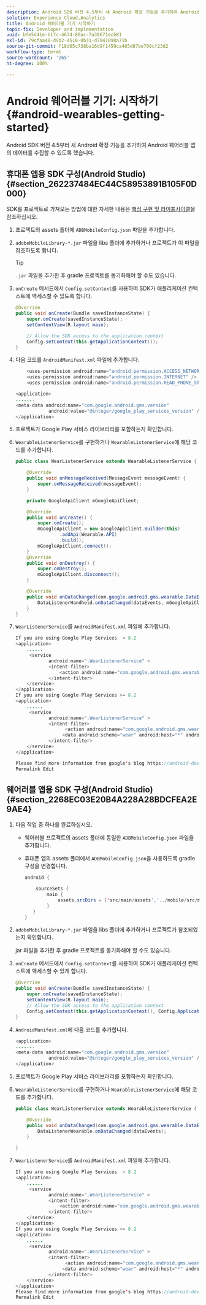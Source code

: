 ```yaml
---
description: Android SDK 버전 4.5부터 새 Android 확장 기능을 추가하여 Android 웨어러블 앱의 데이터를 수집할 수 있도록 했습니다.
solution: Experience Cloud,Analytics
title: Android 웨어러블 기기 시작하기
topic-fix: Developer and implementation
uuid: bfe5d41e-b17c-4634-80ac-7a38671ecb81
exl-id: 79cfaa48-d9b2-4518-8b31-d7041898a71b
source-git-commit: f18d65c738ba16d9f1459ca485d87be708cf23d2
workflow-type: tm+mt
source-wordcount: '265'
ht-degree: 100%

---
```


# Android 웨어러블 기기: 시작하기{#android-wearables-getting-started}

Android SDK 버전 4.5부터 새 Android 확장 기능을 추가하여 Android 웨어러블 앱의 데이터를 수집할 수 있도록 했습니다.

## 휴대폰 앱용 SDK 구성(Android Studio) {#section_262237484EC44C58953891B105F0D000}

SDK를 프로젝트로 가져오는 방법에 대한 자세한 내용은 [핵심 구현 및 라이프사이클](/help/android/getting-started/dev-qs.md)을 참조하십시오.

1. 프로젝트의 assets 폴더에 `ADBMobileConfig.json` 파일을 추가합니다.
1. `adobeMobileLibrary-*.jar` 파일을 libs 폴더에 추가하거나 프로젝트가 이 파일을 참조하도록 합니다.

   >[!TIP]
   >
   >`.jar` 파일을 추가한 후 gradle 프로젝트를 동기화해야 할 수도 있습니다.

1. `onCreate` 메서드에서 `Config.setContext`를 사용하여 SDK가 애플리케이션 컨텍스트에 액세스할 수 있도록 합니다.

   ```java
   @Override 
   public void onCreate(Bundle savedInstanceState) { 
       super.onCreate(savedInstanceState); 
       setContentView(R.layout.main); 
   
       // Allow the SDK access to the application context 
       Config.setContext(this.getApplicationContext()); 
   }
   ```

1. 다음 코드를 `AndroidManifest.xml` 파일에 추가합니다.

   ```java
       <uses-permission android:name="android.permission.ACCESS_NETWORK_STATE" /> 
       <uses-permission android:name="android.permission.INTERNET" /> 
       <uses-permission android:name="android.permission.READ_PHONE_STATE" /> 
   
   <application> 
   ....... 
   <meta-data android:name="com.google.android.gms.version" 
               android:value="@integer/google_play_services_version" /> 
   </application>
   ```

1. 프로젝트가 Google Play 서비스 라이브러리를 포함하는지 확인합니다.
1. `WearableListenerService`를 구현하거나 `WearableListenerService`에 해당 코드를 추가합니다.

   ```java
   public class WearListenerService extends WearableListenerService { 
   
       @Override 
       public void onMessageReceived(MessageEvent messageEvent) { 
           super.onMessageReceived(messageEvent); 
       } 
   
       private GoogleApiClient mGoogleApiClient; 
   
       @Override 
       public void onCreate() { 
           super.onCreate(); 
           mGoogleApiClient = new GoogleApiClient.Builder(this) 
                   .addApi(Wearable.API) 
                   .build(); 
           mGoogleApiClient.connect(); 
       } 
       @Override 
       public void onDestroy() { 
           super.onDestroy(); 
           mGoogleApiClient.disconnect(); 
       } 
   
       @Override 
       public void onDataChanged(com.google.android.gms.wearable.DataEventBuffer dataEvents) { 
           DataListenerHandheld.onDataChanged(dataEvents, mGoogleApiClient, this); 
       } 
   }
   ```

1. `WearListenerService`를 `AndroidManifest.xml` 파일에 추가합니다.

   ```java
   If you are using Google Play Services  < 8.2 
   <application> 
       ...... 
        <service 
               android:name=".WearListenerService" > 
               <intent-filter> 
                   <action android:name="com.google.android.gms.wearable.BIND_LISTENER" /> 
               </intent-filter> 
       </service> 
   </application> 
   If you are using Google Play Services >= 8.2 
   <application> 
       ...... 
        <service 
               android:name=".WearListenerService" > 
               <intent-filter> 
                     <action android:name="com.google.android.gms.wearable.DATA_CHANGED" /> 
                    <data android:scheme="wear" android:host="*" android:pathPrefix="/abdmobile" /> 
               </intent-filter> 
       </service> 
   </application> 
   
   Please find more information from google's blog https://android-developers.googleblog.com/2016/04/deprecation-of-bindlistener.html. 
   Permalink Edit
   ```

## 웨어러블 앱용 SDK 구성(Android Studio) {#section_2268EC03E20B4A228A28BDCFEA2E9AE4}

1. 다음 작업 중 하나를 완료하십시오.

   * 웨어러블 프로젝트의 assets 폴더에 동일한 `ADBMobileConfig.json` 파일을 추가합니다.
   * 휴대폰 앱의 assets 폴더에서 `ADBMobileConfig.json`을 사용하도록 gradle 구성을 변경합니다.

      ```java
      android { 
      
          sourceSets { 
              main { 
                  assets.srcDirs = ['src/main/assets','../mobile/src/main/assets'] 
              } 
         } 
      }
      ```

1. `adobeMobileLibrary-*.jar` 파일을 libs 폴더에 추가하거나 프로젝트가 참조되었는지 확인합니다.

   jar 파일을 추가한 후 gradle 프로젝트를 동기화해야 할 수도 있습니다.

1. `onCreate` 메서드에서 `Config.setContext`를 사용하여 SDK가 애플리케이션 컨텍스트에 액세스할 수 있게 합니다.

   ```java
   @Override 
   public void onCreate(Bundle savedInstanceState) { 
       super.onCreate(savedInstanceState); 
       setContentView(R.layout.main);      
       // Allow the SDK access to the application context 
       Config.setContext(this.getApplicationContext(), Config.ApplicationType.APPLICATION_TYPE_WEARABLE); 
   }
   ```

1. `AndroidManifest.xml`에 다음 코드를 추가합니다.

   ```java
   <application> 
   ....... 
   <meta-data android:name="com.google.android.gms.version" 
               android:value="@integer/google_play_services_version" /> 
   </application>
   ```

1. 프로젝트가 Google Play 서비스 라이브러리를 포함하는지 확인합니다.
1. `WearableListenerService`를 구현하거나 `WearableListenerService`에 해당 코드를 추가합니다.

   ```java
   public class WearListenerService extends WearableListenerService { 
   
       @Override 
       public void onDataChanged(com.google.android.gms.wearable.DataEventBuffer dataEvents) { 
           DataListenerWearable.onDataChanged(dataEvents); 
       } 
   
   }
   ```

1. `WearListenerService`를 `AndroidManifest.xml` 파일에 추가합니다.

   ```java
   If you are using Google Play Services  < 8.2 
   <application> 
       ...... 
        <service 
               android:name=".WearListenerService" > 
               <intent-filter> 
                   <action android:name="com.google.android.gms.wearable.BIND_LISTENER" /> 
               </intent-filter> 
       </service> 
   </application> 
   If you are using Google Play Services >= 8.2 
   <application> 
       ...... 
        <service 
               android:name=".WearListenerService" > 
               <intent-filter> 
                     <action android:name="com.google.android.gms.wearable.DATA_CHANGED" /> 
                    <data android:scheme="wear" android:host="*" android:pathPrefix="/abdmobile" /> 
               </intent-filter> 
       </service> 
   </application> 
   Please find more information from google's blog https://android-developers.googleblog.com/2016/04/deprecation-of-bindlistener.html. 
   Permalink Edit
   ```
